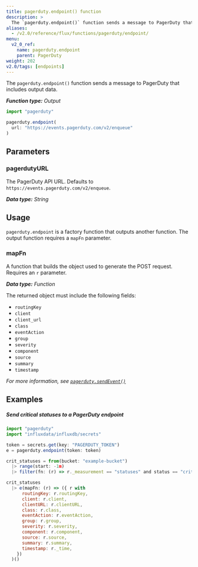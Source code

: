 ```yaml
---
title: pagerduty.endpoint() function
description: >
  The `pagerduty.endpoint()` function sends a message to PagerDuty that includes output data.
aliases:
  - /v2.0/reference/flux/functions/pagerduty/endpoint/
menu:
  v2_0_ref:
    name: pagerduty.endpoint
    parent: PagerDuty
weight: 202
v2.0/tags: [endpoints]
---
```


The `pagerduty.endpoint()` function sends a message to PagerDuty that includes output data.

_**Function type:** Output_

```js
import "pagerduty"

pagerduty.endpoint(
  url: "https://events.pagerduty.com/v2/enqueue"
)
```

## Parameters

### pagerdutyURL
The PagerDuty API URL.
Defaults to `https://events.pagerduty.com/v2/enqueue`.

_**Data type:** String_

## Usage
`pagerduty.endpoint` is a factory function that outputs another function.
The output function requires a `mapFn` parameter.

### mapFn
A function that builds the object used to generate the POST request.
Requires an `r` parameter.

_**Data type:** Function_

The returned object must include the following fields:

- `routingKey`
- `client`
- `client_url`
- `class`
- `eventAction`
- `group`
- `severity`
- `component`
- `source`
- `summary`
- `timestamp`

_For more information, see [`pagerduty.sendEvent()`](/v2.0/reference/flux/stdlib/pagerduty/sendevent/)_

## Examples

##### Send critical statuses to a PagerDuty endpoint
```js
import "pagerduty"
import "influxdata/influxdb/secrets"

token = secrets.get(key: "PAGERDUTY_TOKEN")
e = pagerduty.endpoint(token: token)

crit_statuses = from(bucket: "example-bucket")
  |> range(start: -1m)
  |> filter(fn: (r) => r._measurement == "statuses" and status == "crit")

crit_statuses
  |> e(mapFn: (r) => ({ r with
      routingKey: r.routingKey,
      client: r.client,
      clientURL: r.clientURL,
      class: r.class,
      eventAction: r.eventAction,
      group: r.group,
      severity: r.severity,
      component: r.component,
      source: r.source,
      summary: r.summary,
      timestamp: r._time,
    })
  )()
```
